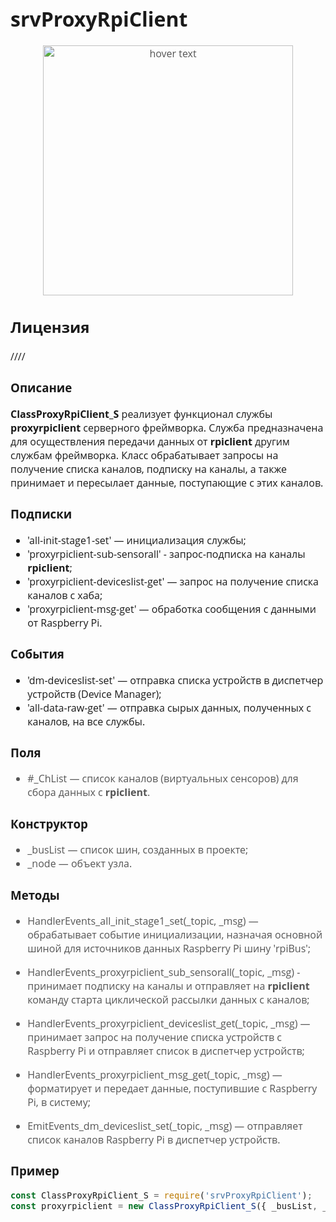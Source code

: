 <div style="font-family: 'Open Sans', sans-serif; font-size: 16px">

# srvProxyRpiClient

<div style="color: #555">
<p align="center">
<img src="./res/logo.png" width="400" title="hover text">
</p>
</div>

## Лицензия
////

### Описание
**ClassProxyRpiClient_S** реализует функционал службы **proxyrpiclient** серверного фреймворка. Служба предназначена для осуществления передачи данных от **rpiclient** другим службам фреймворка. 
Класс обрабатывает запросы на получение списка каналов, подписку на каналы, а также принимает и пересылает данные, поступающие с этих каналов.

### Подписки
- 'all-init-stage1-set' — инициализация службы;
- 'proxyrpiclient-sub-sensorall' - запрос-подписка на каналы **rpiclient**; 
- 'proxyrpiclient-deviceslist-get' — запрос на получение списка каналов с хаба;
- 'proxyrpiclient-msg-get' — обработка сообщения с данными от Raspberry Pi.

### События
- 'dm-deviceslist-set' — отправка списка устройств в диспетчер устройств (Device Manager);
- 'all-data-raw-get' — отправка сырых данных, полученных с каналов, на все службы.

### Поля
<div style="color: #555">

- #_ChList — список каналов (виртуальных сенсоров) для сбора данных с **rpiclient**.

</div>

### Конструктор
<div style="color: #555">

- _busList — список шин, созданных в проекте;
- _node — объект узла.

</div>

### Методы

<div style="color: #555">

- HandlerEvents_all_init_stage1_set(_topic, _msg) — обрабатывает событие инициализации, назначая основной шиной для источников данных Raspberry Pi шину 'rpiBus';

- HandlerEvents_proxyrpiclient_sub_sensorall(_topic, _msg) - принимает подписку на каналы и отправляет на **rpiclient** команду старта циклической рассылки данных с каналов;
  
- HandlerEvents_proxyrpiclient_deviceslist_get(_topic, _msg) — принимает запрос на получение списка устройств с Raspberry Pi и отправляет список в диспетчер устройств;

- HandlerEvents_proxyrpiclient_msg_get(_topic, _msg) — форматирует и передает данные, поступившие с Raspberry Pi, в систему;

- EmitEvents_dm_deviceslist_set(_topic, _msg) — отправляет список каналов Raspberry Pi в диспетчер устройств.

</div>

### Пример
```js
const ClassProxyRpiClient_S = require('srvProxyRpiClient');
const proxyrpiclient = new ClassProxyRpiClient_S({ _busList, _node });
```

</div>